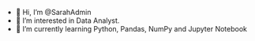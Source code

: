 - 👋 Hi, I’m @SarahAdmin
- 👀 I’m interested in Data Analyst.
- 🌱 I’m currently learning Python, Pandas, NumPy and Jupyter Notebook
  

<!---
SarahAdmin/SarahAdmin is a ✨ special ✨ repository because its `README.md` (this file) appears on your GitHub profile.
You can click the Preview link to take a look at your changes.
--->
